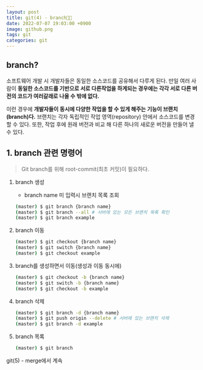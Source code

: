 ```yaml
---
layout: post
title: git(4) - branch🌲🍆
date: 2022-07-07 19:03:00 +0900
image: github.png
tags: git
categories: git
---
```



## branch?

소프트웨어 개발 시 개발자들은 동일한 소스코드를 공유해서 다루게 된다. 만일 여러 사람이 **동일한 소스코드를 기반으로 서로 다른작업을 하게되는 경우에는 각각 서로 다른 버전의 코드가 여러갈래로 나올 수 밖에 없다.**

이런 경우에 **개발자들이 동시에 다양한 작업을 할 수 있게 해주는 기능이 브랜치(branch)다.** 브랜치는 각자 독립적인 작업 영역(repository) 안에서 소스코드를 변경할 수 있다. 또한, 작업 후에 원래 버전과 비교 해 다른 하나의 새로운 버전을 만들어 낼 수 있다.



## 1. branch 관련 명령어

> Git branch를 위해 root-commit(최초 커밋)이 필요하다.

1. branch 생성

   * branch name 미 입력시 브랜치 목록 조회

   ``` bash
   (master) $ git branch {branch name}
   (master) $ git branch --all # 서버에 있는 모든 브랜치 목록 확인
   (master) $ git branch example
   ```

2. branch 이동

   ``` bash
   (master) $ git checkout {branch name}
   (master) $ git switch {branch name}
   (master) $ git checkout example
   ```

3. branch를 생성하면서 이동(생성과 이동 동시에)

   ``` bash
   (master) $ git checkout -b {branch name}
   (master) $ git switch -b {branch name}
   (master) $ git checkout -b example
   ```

4. branch 삭제

   ``` bash
   (master) $ git branch -d {branch name}
   (master) $ git push origin --delete # 서버에 있는 브랜치 삭제
   (master) $ git branch -d example
   ```

5. branch 목록

   ``` bash
   (master) $ git branch
   ```





git(5) - merge에서 계속



